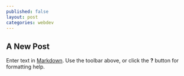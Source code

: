 ```yaml
---
published: false
layout: post
categories: webdev
---
```


## A New Post

Enter text in [Markdown](http://daringfireball.net/projects/markdown/). Use the toolbar above, or click the **?** button for formatting help.
